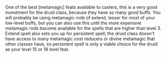 One of the best [metamagic] feats available to casters, this is a very good investment for the druid class, because they have so many good buffs. You will probably be using metamagic rods of extend, lesser for most of your low-level buffs, but you can also use this until the more expensive metamagic rods become available for the spells that are higher than level 3. Extend spell also sets you up for persistent spell; the druid class doesn't have access to many metamagic cost reducers or divine metamagic that other classes have, so persistent spell is only a viable choice for the druid as your level 15 or 18 level feat.

